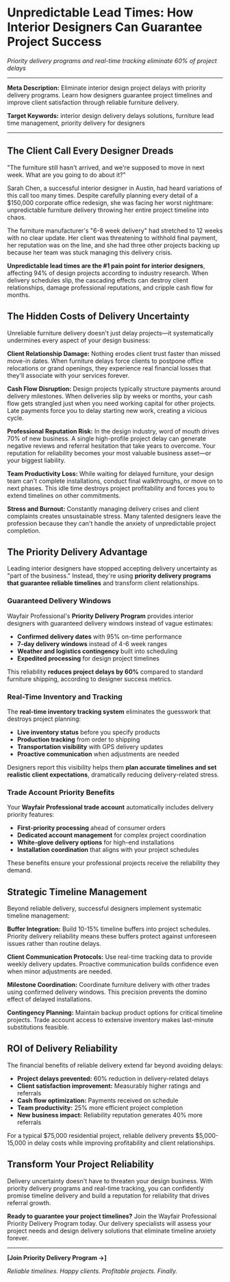 # Unpredictable Lead Times: How Interior Designers Can Guarantee Project Success

*Priority delivery programs and real-time tracking eliminate 60% of project delays*

---

**Meta Description:** Eliminate interior design project delays with priority delivery programs. Learn how designers guarantee project timelines and improve client satisfaction through reliable furniture delivery.

**Target Keywords:** interior design delivery delays solutions, furniture lead time management, priority delivery for designers

---

## The Client Call Every Designer Dreads

"The furniture still hasn't arrived, and we're supposed to move in next week. What are you going to do about it?"

Sarah Chen, a successful interior designer in Austin, had heard variations of this call too many times. Despite carefully planning every detail of a $150,000 corporate office redesign, she was facing her worst nightmare: unpredictable furniture delivery throwing her entire project timeline into chaos.

The furniture manufacturer's "6-8 week delivery" had stretched to 12 weeks with no clear update. Her client was threatening to withhold final payment, her reputation was on the line, and she had three other projects backing up because her team was stuck managing this delivery crisis.

**Unpredictable lead times are the #1 pain point for interior designers**, affecting 94% of design projects according to industry research. When delivery schedules slip, the cascading effects can destroy client relationships, damage professional reputations, and cripple cash flow for months.

## The Hidden Costs of Delivery Uncertainty

Unreliable furniture delivery doesn't just delay projects—it systematically undermines every aspect of your design business:

**Client Relationship Damage:** Nothing erodes client trust faster than missed move-in dates. When furniture delays force clients to postpone office relocations or grand openings, they experience real financial losses that they'll associate with your services forever.

**Cash Flow Disruption:** Design projects typically structure payments around delivery milestones. When deliveries slip by weeks or months, your cash flow gets strangled just when you need working capital for other projects. Late payments force you to delay starting new work, creating a vicious cycle.

**Professional Reputation Risk:** In the design industry, word of mouth drives 70% of new business. A single high-profile project delay can generate negative reviews and referral hesitation that take years to overcome. Your reputation for reliability becomes your most valuable business asset—or your biggest liability.

**Team Productivity Loss:** While waiting for delayed furniture, your design team can't complete installations, conduct final walkthroughs, or move on to next phases. This idle time destroys project profitability and forces you to extend timelines on other commitments.

**Stress and Burnout:** Constantly managing delivery crises and client complaints creates unsustainable stress. Many talented designers leave the profession because they can't handle the anxiety of unpredictable project completion.

## The Priority Delivery Advantage

Leading interior designers have stopped accepting delivery uncertainty as "part of the business." Instead, they're using **priority delivery programs that guarantee reliable timelines** and transform client relationships.

### Guaranteed Delivery Windows

Wayfair Professional's **Priority Delivery Program** provides interior designers with guaranteed delivery windows instead of vague estimates:

- **Confirmed delivery dates** with 95% on-time performance
- **7-day delivery windows** instead of 4-6 week ranges
- **Weather and logistics contingency** built into scheduling
- **Expedited processing** for design project timelines

This reliability **reduces project delays by 60%** compared to standard furniture shipping, according to designer success metrics.

### Real-Time Inventory and Tracking

The **real-time inventory tracking system** eliminates the guesswork that destroys project planning:

- **Live inventory status** before you specify products
- **Production tracking** from order to shipping
- **Transportation visibility** with GPS delivery updates
- **Proactive communication** when adjustments are needed

Designers report this visibility helps them **plan accurate timelines and set realistic client expectations**, dramatically reducing delivery-related stress.

### Trade Account Priority Benefits

Your **Wayfair Professional trade account** automatically includes delivery priority features:

- **First-priority processing** ahead of consumer orders
- **Dedicated account management** for complex project coordination
- **White-glove delivery options** for high-end installations
- **Installation coordination** that aligns with your project schedules

These benefits ensure your professional projects receive the reliability they demand.

## Strategic Timeline Management

Beyond reliable delivery, successful designers implement systematic timeline management:

**Buffer Integration:** Build 10-15% timeline buffers into project schedules. Priority delivery reliability means these buffers protect against unforeseen issues rather than routine delays.

**Client Communication Protocols:** Use real-time tracking data to provide weekly delivery updates. Proactive communication builds confidence even when minor adjustments are needed.

**Milestone Coordination:** Coordinate furniture delivery with other trades using confirmed delivery windows. This precision prevents the domino effect of delayed installations.

**Contingency Planning:** Maintain backup product options for critical timeline projects. Trade account access to extensive inventory makes last-minute substitutions feasible.

## ROI of Delivery Reliability

The financial benefits of reliable delivery extend far beyond avoiding delays:

- **Project delays prevented:** 60% reduction in delivery-related delays
- **Client satisfaction improvement:** Measurably higher ratings and referrals
- **Cash flow optimization:** Payments received on schedule
- **Team productivity:** 25% more efficient project completion
- **New business impact:** Reliability reputation generates 40% more referrals

For a typical $75,000 residential project, reliable delivery prevents $5,000-15,000 in delay costs while improving profitability and client relationships.

## Transform Your Project Reliability

Delivery uncertainty doesn't have to threaten your design business. With priority delivery programs and real-time tracking, you can confidently promise timeline delivery and build a reputation for reliability that drives referral growth.

**Ready to guarantee your project timelines?** Join the Wayfair Professional Priority Delivery Program today. Our delivery specialists will assess your project needs and design delivery solutions that eliminate timeline anxiety forever.

---

**[Join Priority Delivery Program →]**

*Reliable timelines. Happy clients. Profitable projects. Finally.* 